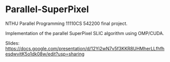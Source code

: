 # Parallel-SuperPixel

NTHU Parallel Programming 11110CS 542200 final project.

Implementation of the parallel SuperPixel SLIC algorithm using OMP/CUDA.

Slides: https://docs.google.com/presentation/d/12Yi2wN7v5f3KKR8UHMherLLfhfhesdwvitK5o1dk08w/edit?usp=sharing

